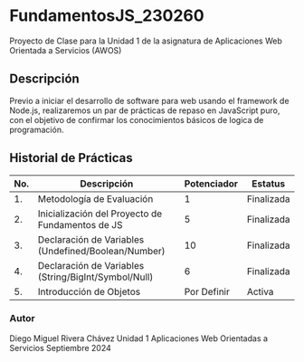 # FundamentosJS_230260
Proyecto de Clase para la Unidad 1 de la asignatura de Aplicaciones Web Orientada a Servicios (AWOS)

## Descripción
Previo a iniciar el desarrollo de software para web usando el framework de Node.js, realizaremos un par de prácticas de repaso en JavaScript puro, con el objetivo de confirmar los conocimientos básicos de logica de programación.

## Historial de Prácticas

|No.|Descripción|Potenciador|Estatus|
|--|--|--|--|
|1.|Metodología de Evaluación|1|Finalizada|
|2.|Inicialización del Proyecto de Fundamentos de JS|5|Finalizada|
|3.|Declaración de Variables (Undefined/Boolean/Number)|10|Finalizada|
|4.|Declaración de Variables (String/BigInt/Symbol/Null)|6|Finalizada|
|5.|Introducción de Objetos|Por Definir|Activa|

### Autor
Diego Miguel Rivera Chávez
Unidad 1
Aplicaciones Web Orientadas a Servicios
Septiembre 2024